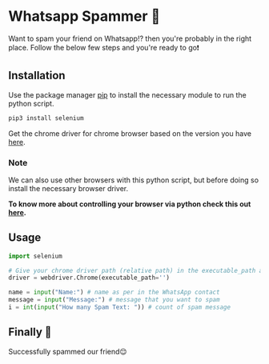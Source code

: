 # Whatsapp Spammer 🔫

Want to spam your friend on Whatsapp!? then you're probably in the right place. Follow the below few steps and you're ready to go❗️


## Installation

Use the package manager [pip](https://pip.pypa.io/en/stable/) to install the necessary module to run the python script.

```bash
pip3 install selenium
```
Get the chrome driver for chrome browser based on the version you have [here](https://chromedriver.chromium.org).


### Note
We can also use other browsers with this python script, but before doing so install the necessary browser driver.

**To know more about controlling your browser via python check this out [here](https://automatetheboringstuff.com/2e/chapter12/).**

## Usage

```python
import selenium

# Give your chrome driver path (relative path) in the executable_path argument
driver = webdriver.Chrome(executable_path='')

name = input("Name:") # name as per in the WhatsApp contact
message = input("Message:") # message that you want to spam
i = int(input("How many Spam Text: ")) # count of spam message
```

## Finally 🎉

Successfully spammed our friend😌